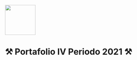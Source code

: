 <img width= 100px src="https://jefuentes80.github.io/starup_scl/img/logo_SCL%20(3).png">
<h1>&#9874;&#65039; Portafolio IV Periodo 2021 &#9874;&#65039;</h1>
